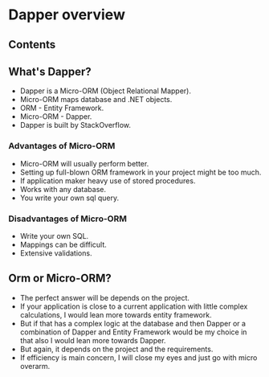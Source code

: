 # Dapper overview <!-- omit in toc -->

## Contents <!-- omit in toc -->

## What's Dapper?
- Dapper is a Micro-ORM (Object Relational Mapper).
- Micro-ORM maps database and .NET objects.
- ORM - Entity Framework.
- Micro-ORM - Dapper.
- Dapper is built by StackOverflow.

### Advantages of Micro-ORM
- Micro-ORM will usually perform better.
- Setting up full-blown ORM framework in your project might be too much.
- If application maker heavy use of stored procedures.
- Works with any database.
- You write your own sql query.

### Disadvantages of Micro-ORM
- Write your own SQL.
- Mappings can be difficult.
- Extensive validations.

## Orm or Micro-ORM?
- The perfect answer will be depends on the project.
- If your application is close to a current application with little complex calculations, I would lean more towards entity framework.
- But if that has a complex logic at the database and then Dapper or a combination of Dapper and Entity Framework would be my choice in that also I would lean more towards Dapper.
- But again, it depends on the project and the requirements.
- If efficiency is main concern, I will close my eyes and just go with micro overarm.